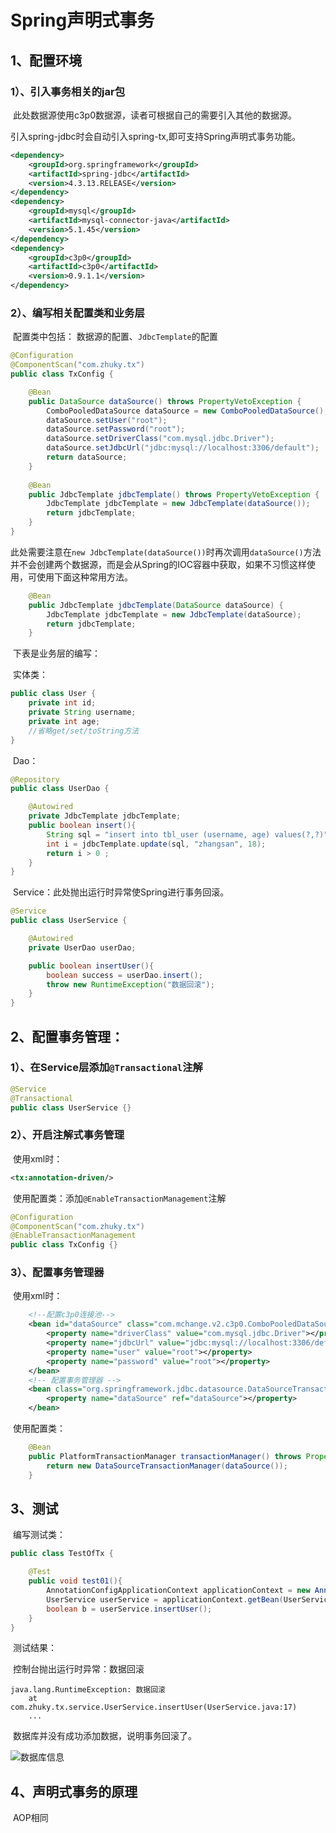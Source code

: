 # Spring声明式事务

## 1、配置环境

### 	1）、引入事务相关的jar包

​	此处数据源使用c3p0数据源，读者可根据自己的需要引入其他的数据源。

​	引入spring-jdbc时会自动引入spring-tx,即可支持Spring声明式事务功能。

```xml
<dependency>
    <groupId>org.springframework</groupId>
    <artifactId>spring-jdbc</artifactId>
    <version>4.3.13.RELEASE</version>
</dependency>
<dependency>
    <groupId>mysql</groupId>
    <artifactId>mysql-connector-java</artifactId>
    <version>5.1.45</version>
</dependency>
<dependency>
    <groupId>c3p0</groupId>
    <artifactId>c3p0</artifactId>
    <version>0.9.1.1</version>
</dependency>
```

### 2）、编写相关配置类和业务层

​	配置类中包括： 数据源的配置、`JdbcTemplate`的配置

```java
@Configuration
@ComponentScan("com.zhuky.tx")
public class TxConfig {

    @Bean
    public DataSource dataSource() throws PropertyVetoException {
        ComboPooledDataSource dataSource = new ComboPooledDataSource();
        dataSource.setUser("root");
        dataSource.setPassword("root");
        dataSource.setDriverClass("com.mysql.jdbc.Driver");
        dataSource.setJdbcUrl("jdbc:mysql://localhost:3306/default");
        return dataSource;
    }
	
    @Bean
    public JdbcTemplate jdbcTemplate() throws PropertyVetoException {
        JdbcTemplate jdbcTemplate = new JdbcTemplate(dataSource());
        return jdbcTemplate;
    }
}
```

​	此处需要注意在`new JdbcTemplate(dataSource())`时再次调用`dataSource()`方法并不会创建两个数据源，而是会从Spring的IOC容器中获取，如果不习惯这样使用，可使用下面这种常用方法。

```java
    @Bean
    public JdbcTemplate jdbcTemplate(DataSource dataSource) {
        JdbcTemplate jdbcTemplate = new JdbcTemplate(dataSource);
        return jdbcTemplate;
    }
```

​	下表是业务层的编写：

​		实体类：

```java
public class User {
    private int id;
    private String username;
    private int age;
    //省略get/set/toString方法
}
```

​		Dao：

```java
@Repository
public class UserDao {

    @Autowired
    private JdbcTemplate jdbcTemplate;
    public boolean insert(){
        String sql = "insert into tbl_user (username, age) values(?,?)";
        int i = jdbcTemplate.update(sql, "zhangsan", 18);
        return i > 0 ;
    }
}
```

​		Service：此处抛出运行时异常使Spring进行事务回滚。

```java
@Service
public class UserService {

    @Autowired
    private UserDao userDao;

    public boolean insertUser(){
        boolean success = userDao.insert();
        throw new RuntimeException("数据回滚");
    }
}
```

## 2、配置事务管理：

### 	1）、在Service层添加`@Transactional`注解

```java
@Service
@Transactional
public class UserService {}
```

### 	2）、开启注解式事务管理

​		 使用xml时：

```xml
<tx:annotation-driven/>
```

​		使用配置类：添加`@EnableTransactionManagement`注解

```java
@Configuration
@ComponentScan("com.zhuky.tx")
@EnableTransactionManagement
public class TxConfig {}
```

### 	3）、配置事务管理器

​		 使用xml时：

```xml
    <!--配置c3p0连接池-->
    <bean id="dataSource" class="com.mchange.v2.c3p0.ComboPooledDataSource">
        <property name="driverClass" value="com.mysql.jdbc.Driver"></property>
        <property name="jdbcUrl" value="jdbc:mysql://localhost:3306/default"></property>
        <property name="user" value="root"></property>
        <property name="password" value="root"></property>
    </bean>
    <!-- 配置事务管理器 -->
    <bean class="org.springframework.jdbc.datasource.DataSourceTransactionManager" id="transactionManager">
        <property name="dataSource" ref="dataSource"></property>
    </bean>
```

​		使用配置类：

```java
    @Bean
    public PlatformTransactionManager transactionManager() throws PropertyVetoException {
        return new DataSourceTransactionManager(dataSource());
    }
```

## 3、测试

​	编写测试类：

```java
public class TestOfTx {

    @Test
    public void test01(){
        AnnotationConfigApplicationContext applicationContext = new AnnotationConfigApplicationContext(TxConfig.class);
        UserService userService = applicationContext.getBean(UserService.class);
        boolean b = userService.insertUser();
    }
}
```

​	测试结果：

​	控制台抛出运行时异常：数据回滚

	java.lang.RuntimeException: 数据回滚
		at com.zhuky.tx.service.UserService.insertUser(UserService.java:17)
		...
​	数据库并没有成功添加数据，说明事务回滚了。

![数据库信息](img\TIM截图20181206144903.jpg)

## 4、声明式事务的原理

​	AOP相同


